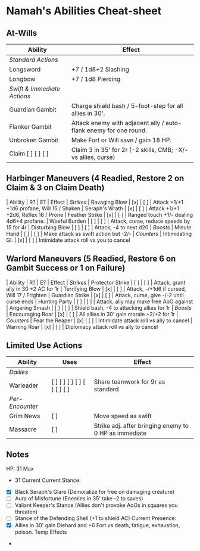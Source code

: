 # Namah's Abilities Cheat-sheet
## At-Wills
| 	Ability				|	Effect										|
|--------------------|--------------------------------------|
|	*Standard Actions*
|	Longsword			|	+7 / 1d8+2 Slashing
|	Longbow				|	+7	/ 1d8 Piercing
|	*Swift & Immediate Actions*	
|	Guardian Gambit	|	Charge shield bash / 5-foot-step for all allies in 30'.
|	Flanker Gambit		|	Attack enemy with adjacent ally / auto-flank enemy for one round.
|	Unbroken Gambit	|	Make Fort or Will save / gain 18 HP.
|	Claim	[ ] [ ] [ ]	|	Claim 3 in 35' for 2r (-2 skills, CMB; -X/- vs allies, curse)

## Harbinger Maneuvers (4 Readied, Restore 2 on Claim & 3 on Claim Death)
|	Ability				|	R?	|	E?	|	Effect
|	*Strikes*
|	Ravaging Blow		| [x] | [ ] |	Attack +1/+1 +1d6 profane, Will 15 / Shaken
|	Seraph's Wrath		| [x] | [ ] |	Attack +1/+1 +2d6, Reflex 16 / Prone
|	Feather Strike 	| [x] | [ ] |	Ranged touch +1/- dealing 4d6+4 profane.
|	Woeful Burden		| [ ] | [ ] |	Attack, curse, reduce speeds by 15 for 4r
|	Disturbing Blow	| [ ] | [ ] |	Attack, -4 to next d20
|	*Boosts*
|	Minute Hand			| [ ] | [ ] |	Make attack as swift action but -2/-
|	*Counters*
|	Intimidating Gl.	| [x] | [ ] |	Intimidate attack roll vs you to cancel

## Warlord Maneuvers (5 Readied, Restore 6 on Gambit Success or 1 on Failure)
|	Ability				|	R?	|	E?	|	Effect
|	*Strikes*
|	Protector Strike	| [ ] | [ ] |	Attack, grant ally in 30 +2 AC for 1r
|	Terrifying Blow	| [x] | [ ] |	Attack, -/+1d6 if cursed, Will 17 / Frighten
|	Guardian Strike	| [x]	| [ ] |	Attack, curse, give -/-2 until curse ends
|	Hunting Party		| [ ] | [ ] |	Attack, ally may make free AoO against  
|	Angering Smash		| [ ] | [ ] |	Shield bash, -4 to attacking allies for 1r
|	*Boosts*
|	Encouraging Roar	| [x] | [ ] |	All allies in 30' gain morale +2/+2 for 1r
|	*Counters*
|	Fear the Reaper	| [x] | [ ] |	Intimidate attack roll vs ally to cancel
|	Warning Roar		| [x] | [ ] |	Diplomacy attack roll vs ally to cancel

## Limited Use Actions
|	Ability		|	Uses									|	Effect	| 
|--------------|--------------------------------|-----------|
|	*Dailies*			
|	Warleader	|	[ ] [ ] [ ] [ ] [ ] [ ] [ ]	|	Share teamwork for 9r as standard  
|	*Per-Encounter*	
|	Grim News	|	[ ]									|	Move speed as swift
|	Massacre		|	[ ]									|	Strike adj. after bringing enemy to 0 HP as immediate

## Notes
HP: 31 Max
 - 31 Current
Current Stance: 
 - [x] Black Seraph's Glare (Demoralize for free on damaging creature)
 - [ ] Aura of Misfortune (Enemies in 35' take -2 to saves)
 - [ ] Valiant Keeper's Stance (Allies don't provoke AoOs in squares you threaten)
 - [ ] Stance of the Defending Shell (+1 to shield AC)
Current Presence:
 - [x] Allies in 30' gain Diehard and +6 Fort vs death, fatigue, exhaustion, poison. 
Temp Effects
 - 